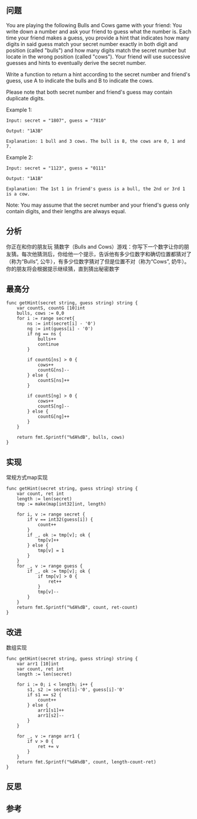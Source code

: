 ## 问题
You are playing the following Bulls and Cows game with your friend: You write down a number and ask your friend to guess what the number is. Each time your friend makes a guess, you provide a hint that indicates how many digits in said guess match your secret number exactly in both digit and position (called "bulls") and how many digits match the secret number but locate in the wrong position (called "cows"). Your friend will use successive guesses and hints to eventually derive the secret number.

Write a function to return a hint according to the secret number and friend's guess, use A to indicate the bulls and B to indicate the cows. 

Please note that both secret number and friend's guess may contain duplicate digits.

Example 1:
```
Input: secret = "1807", guess = "7810"

Output: "1A3B"

Explanation: 1 bull and 3 cows. The bull is 8, the cows are 0, 1 and 7.
```

Example 2:
```
Input: secret = "1123", guess = "0111"

Output: "1A1B"

Explanation: The 1st 1 in friend's guess is a bull, the 2nd or 3rd 1 is a cow.
```

Note: You may assume that the secret number and your friend's guess only contain digits, and their lengths are always equal.

## 分析
你正在和你的朋友玩 猜数字（Bulls and Cows）游戏：你写下一个数字让你的朋友猜。每次他猜测后，你给他一个提示，告诉他有多少位数字和确切位置都猜对了（称为“Bulls”, 公牛），有多少位数字猜对了但是位置不对（称为“Cows”, 奶牛）。你的朋友将会根据提示继续猜，直到猜出秘密数字


## 最高分
```golang
func getHint(secret string, guess string) string {
    var countS, countG [10]int
    bulls, cows := 0,0
    for i := range secret{
        ns := int(secret[i] - '0')
        ng := int(guess[i] - '0')
        if ng == ns {
            bulls++
            continue
        }
        
        if countG[ns] > 0 {
            cows++
            countG[ns]--
        } else {
            countS[ns]++
        }
        
        if countS[ng] > 0 {
            cows++
            countS[ng]--
        } else {
            countG[ng]++
        }
    }
    
    return fmt.Sprintf("%dA%dB", bulls, cows)
}
```

## 实现
常规方式map实现
```golang
func getHint(secret string, guess string) string {
	var count, ret int
	length := len(secret)
	tmp := make(map[int32]int, length)

	for i, v := range secret {
		if v == int32(guess[i]) {
			count++
		}
		if _, ok := tmp[v]; ok {
			tmp[v]++
		} else {
			tmp[v] = 1
		}
	}
	for _, v := range guess {
		if _, ok := tmp[v]; ok {
			if tmp[v] > 0 {
				ret++
			}
			tmp[v]--
		}
	}
	return fmt.Sprintf("%dA%dB", count, ret-count)
}
```

## 改进
数组实现
```golang
func getHint(secret string, guess string) string {
	var arr1 [10]int
	var count, ret int
	length := len(secret)
	
	for i := 0; i < length; i++ {
		s1, s2 := secret[i]-'0', guess[i]-'0'
		if s1 == s2 {
			count++
		} else {
			arr1[s1]++
			arr1[s2]--
		}
	}

	for _, v := range arr1 {
		if v > 0 {
			ret += v
		}
	}
	return fmt.Sprintf("%dA%dB", count, length-count-ret)
}

```

## 反思

## 参考